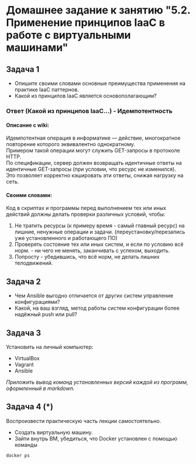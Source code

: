 # Домашнее задание к занятию "5.2. Применение принципов IaaC в работе с виртуальными машинами"

## Задача 1

- Опишите своими словами основные преимущества применения на практике IaaC паттернов.
- Какой из принципов IaaC является основополагающим?

### Ответ (Какой из принципов IaaC...) - Идемпотентность
#### Описание с wiki:   
Идемпотентная операция в информатике — действие, многократное повторение которого эквивалентно однократному.  
Примером такой операции могут служить GET-запросы в протоколе HTTP.   
По спецификации, сервер должен возвращать идентичные ответы на идентичные GET-запросы (при условии, что ресурс не изменился).   
Это позволяет корректно кэшировать эти ответы, снижая нагрузку на сеть.

#### Своими словами:    
Код в скриптах и программы перед выполнением тех или иных действий должны делать проверки различных условий, чтобы:    
1. Не тратить ресурсы (к примеру время - самый главный ресурс) на лишние, ненужные операции и задачи. (переустановку/перезапись уже установленного и работающего ПО)    
2. Проверять состояние тех или иных систем, и если по условию всё норм. - ни чего не менять, заканчивать с успехом, выходить.
3. Попросту - убедившись, что всё норм, не делать лишних телодвижений. 


## Задача 2

- Чем Ansible выгодно отличается от других систем управление конфигурациями?
- Какой, на ваш взгляд, метод работы систем конфигурации более надёжный push или pull?

## Задача 3

Установить на личный компьютер:

- VirtualBox
- Vagrant
- Ansible

*Приложить вывод команд установленных версий каждой из программ, оформленный в markdown.*

## Задача 4 (*)

Воспроизвести практическую часть лекции самостоятельно.

- Создать виртуальную машину.
- Зайти внутрь ВМ, убедиться, что Docker установлен с помощью команды
```
docker ps
```
